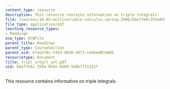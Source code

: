 ```yaml
---
content_type: resource
description: This resource contains information on triple integrals.
file: /courses/18-02-multivariable-calculus-spring-2006/bbef7e6c355e845e6b695ddb7f31152f_tripl_intgrl_sol.pdf
file_type: application/pdf
learning_resource_types:
- Readings
ocw_type: OCWFile
parent_title: Readings
parent_type: CourseSection
parent_uid: 67ae370c-f433-8938-d073-ce4bed07e885
resourcetype: Document
title: tripl_intgrl_sol.pdf
uid: bbef7e6c-355e-845e-6b69-5ddb7f31152f
---
```

This resource contains information on triple integrals.

